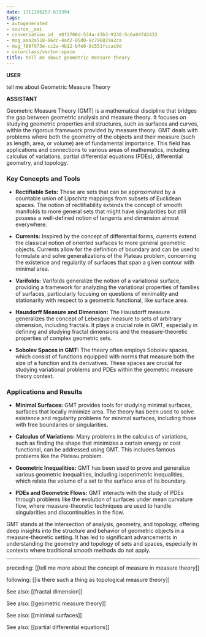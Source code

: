 ```yaml
---
date: 1711386257.673394
tags:
- autogenerated
- source__oai
- conversation_id__e0f2708d-534a-43b3-9230-5c6a94fd2433
- msg_aaa2a518-06cc-4ad2-85d0-9c796829a2ca
- msg_f80f973e-cc2a-4b12-bfe0-8c551fccac9d
- colorclass/vector-space
title: tell me about geometric measure theory
---
```


**USER**

tell me about Geometric Measure Theory


**ASSISTANT**

Geometric Measure Theory (GMT) is a mathematical discipline that bridges the gap between geometric analysis and measure theory. It focuses on studying geometric properties and structures, such as surfaces and curves, within the rigorous framework provided by measure theory. GMT deals with problems where both the geometry of the objects and their measure (such as length, area, or volume) are of fundamental importance. This field has applications and connections to various areas of mathematics, including calculus of variations, partial differential equations (PDEs), differential geometry, and topology.

### Key Concepts and Tools

- **Rectifiable Sets:** These are sets that can be approximated by a countable union of Lipschitz mappings from subsets of Euclidean spaces. The notion of rectifiability extends the concept of smooth manifolds to more general sets that might have singularities but still possess a well-defined notion of tangents and dimension almost everywhere.

- **Currents:** Inspired by the concept of differential forms, currents extend the classical notion of oriented surfaces to more general geometric objects. Currents allow for the definition of boundary and can be used to formulate and solve generalizations of the Plateau problem, concerning the existence and regularity of surfaces that span a given contour with minimal area.

- **Varifolds:** Varifolds generalize the notion of a variational surface, providing a framework for analyzing the variational properties of families of surfaces, particularly focusing on questions of minimality and stationarity with respect to a geometric functional, like surface area.

- **Hausdorff Measure and Dimension:** The Hausdorff measure generalizes the concept of Lebesgue measure to sets of arbitrary dimension, including fractals. It plays a crucial role in GMT, especially in defining and studying fractal dimensions and the measure-theoretic properties of complex geometric sets.

- **Sobolev Spaces in GMT:** The theory often employs Sobolev spaces, which consist of functions equipped with norms that measure both the size of a function and its derivatives. These spaces are crucial for studying variational problems and PDEs within the geometric measure theory context.

### Applications and Results

- **Minimal Surfaces:** GMT provides tools for studying minimal surfaces, surfaces that locally minimize area. The theory has been used to solve existence and regularity problems for minimal surfaces, including those with free boundaries or singularities.

- **Calculus of Variations:** Many problems in the calculus of variations, such as finding the shape that minimizes a certain energy or cost functional, can be addressed using GMT. This includes famous problems like the Plateau problem.

- **Geometric Inequalities:** GMT has been used to prove and generalize various geometric inequalities, including isoperimetric inequalities, which relate the volume of a set to the surface area of its boundary.

- **PDEs and Geometric Flows:** GMT interacts with the study of PDEs through problems like the evolution of surfaces under mean curvature flow, where measure-theoretic techniques are used to handle singularities and discontinuities in the flow.

GMT stands at the intersection of analysis, geometry, and topology, offering deep insights into the structure and behavior of geometric objects in a measure-theoretic setting. It has led to significant advancements in understanding the geometry and topology of sets and spaces, especially in contexts where traditional smooth methods do not apply.


---

preceding: [[tell me more about the concept of measure in measure theory]]  


following: [[is there such a thing as topological measure theory]]

See also: [[fractal dimension]]


See also: [[geometric measure theory]]


See also: [[minimal surfaces]]


See also: [[partial differential equations]]